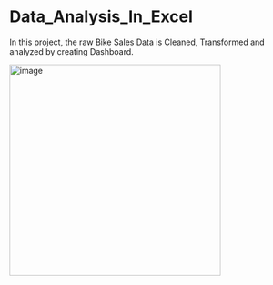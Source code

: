 # Data_Analysis_In_Excel
In this project, the raw Bike Sales Data is Cleaned, Transformed and analyzed by creating Dashboard.

<img width="371" alt="image" src="https://github.com/Prachiii12345/Data_Analysis_In_Excel/assets/113453252/bb67ecf8-4195-42bc-811a-206fbe7d4b6d">
